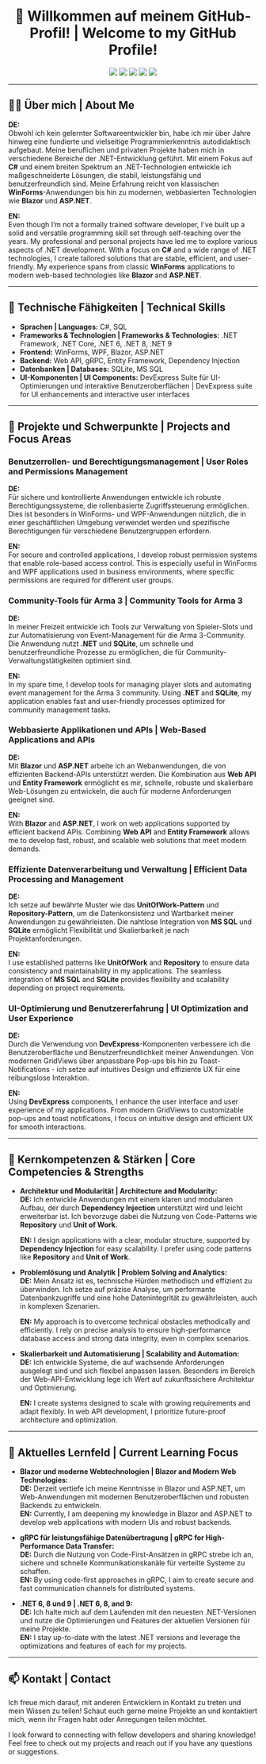 <h1 align="center">👋 Willkommen auf meinem GitHub-Profil! | Welcome to my GitHub Profile!</h1>

<p align="center">
    <img src="https://img.shields.io/badge/Language-C%23-blue?style=for-the-badge&logo=c-sharp" />
    <img src="https://img.shields.io/badge/Framework-.NET%20Framework-blueviolet?style=for-the-badge&logo=dotnet" />
    <img src="https://img.shields.io/badge/Platform-WinForms/WPF-blue?style=for-the-badge&logo=windows" />
    <img src="https://img.shields.io/badge/Tool-DevExpress-orange?style=for-the-badge&logo=devexpress" />
    <img src="https://img.shields.io/badge/Database-SQLite%20%7C%20MS%20SQL-lightgrey?style=for-the-badge&logo=sqlite" />
</p>

---

## 👨‍💻 Über mich | About Me

**DE:**  
Obwohl ich kein gelernter Softwareentwickler bin, habe ich mir über Jahre hinweg eine fundierte und vielseitige Programmierkenntnis autodidaktisch aufgebaut. Meine beruflichen und privaten Projekte haben mich in verschiedene Bereiche der .NET-Entwicklung geführt. Mit einem Fokus auf **C#** und einem breiten Spektrum an .NET-Technologien entwickle ich maßgeschneiderte Lösungen, die stabil, leistungsfähig und benutzerfreundlich sind. Meine Erfahrung reicht von klassischen **WinForms**-Anwendungen bis hin zu modernen, webbasierten Technologien wie **Blazor** und **ASP.NET**.

**EN:**  
Even though I’m not a formally trained software developer, I've built up a solid and versatile programming skill set through self-teaching over the years. My professional and personal projects have led me to explore various aspects of .NET development. With a focus on **C#** and a wide range of .NET technologies, I create tailored solutions that are stable, efficient, and user-friendly. My experience spans from classic **WinForms** applications to modern web-based technologies like **Blazor** and **ASP.NET**.

---

## 🚀 Technische Fähigkeiten | Technical Skills

- **Sprachen | Languages:** C#, SQL
- **Frameworks & Technologien | Frameworks & Technologies:** .NET Framework, .NET Core, .NET 6, .NET 8, .NET 9
- **Frontend:** WinForms, WPF, Blazor, ASP.NET
- **Backend:** Web API, gRPC, Entity Framework, Dependency Injection
- **Datenbanken | Databases:** SQLite, MS SQL
- **UI-Komponenten | UI Components:** DevExpress Suite für UI-Optimierungen und interaktive Benutzeroberflächen | DevExpress suite for UI enhancements and interactive user interfaces

---

## 🔧 Projekte und Schwerpunkte | Projects and Focus Areas

### Benutzerrollen- und Berechtigungsmanagement | User Roles and Permissions Management
**DE:**  
Für sichere und kontrollierte Anwendungen entwickle ich robuste Berechtigungssysteme, die rollenbasierte Zugriffssteuerung ermöglichen. Dies ist besonders in WinForms- und WPF-Anwendungen nützlich, die in einer geschäftlichen Umgebung verwendet werden und spezifische Berechtigungen für verschiedene Benutzergruppen erfordern.

**EN:**  
For secure and controlled applications, I develop robust permission systems that enable role-based access control. This is especially useful in WinForms and WPF applications used in business environments, where specific permissions are required for different user groups.

### Community-Tools für Arma 3 | Community Tools for Arma 3
**DE:**  
In meiner Freizeit entwickle ich Tools zur Verwaltung von Spieler-Slots und zur Automatisierung von Event-Management für die Arma 3-Community. Die Anwendung nutzt **.NET** und **SQLite**, um schnelle und benutzerfreundliche Prozesse zu ermöglichen, die für Community-Verwaltungstätigkeiten optimiert sind.

**EN:**  
In my spare time, I develop tools for managing player slots and automating event management for the Arma 3 community. Using **.NET** and **SQLite**, my application enables fast and user-friendly processes optimized for community management tasks.

### Webbasierte Applikationen und APIs | Web-Based Applications and APIs
**DE:**  
Mit **Blazor** und **ASP.NET** arbeite ich an Webanwendungen, die von effizienten Backend-APIs unterstützt werden. Die Kombination aus **Web API** und **Entity Framework** ermöglicht es mir, schnelle, robuste und skalierbare Web-Lösungen zu entwickeln, die auch für moderne Anforderungen geeignet sind.

**EN:**  
With **Blazor** and **ASP.NET**, I work on web applications supported by efficient backend APIs. Combining **Web API** and **Entity Framework** allows me to develop fast, robust, and scalable web solutions that meet modern demands.

### Effiziente Datenverarbeitung und Verwaltung | Efficient Data Processing and Management
**DE:**  
Ich setze auf bewährte Muster wie das **UnitOfWork-Pattern** und **Repository-Pattern**, um die Datenkonsistenz und Wartbarkeit meiner Anwendungen zu gewährleisten. Die nahtlose Integration von **MS SQL** und **SQLite** ermöglicht Flexibilität und Skalierbarkeit je nach Projektanforderungen.

**EN:**  
I use established patterns like **UnitOfWork** and **Repository** to ensure data consistency and maintainability in my applications. The seamless integration of **MS SQL** and **SQLite** provides flexibility and scalability depending on project requirements.

### UI-Optimierung und Benutzererfahrung | UI Optimization and User Experience
**DE:**  
Durch die Verwendung von **DevExpress**-Komponenten verbessere ich die Benutzeroberfläche und Benutzerfreundlichkeit meiner Anwendungen. Von modernen GridViews über anpassbare Pop-ups bis hin zu Toast-Notifications - ich setze auf intuitives Design und effiziente UX für eine reibungslose Interaktion.

**EN:**  
Using **DevExpress** components, I enhance the user interface and user experience of my applications. From modern GridViews to customizable pop-ups and toast notifications, I focus on intuitive design and efficient UX for smooth interactions.

---

## 💼 Kernkompetenzen & Stärken | Core Competencies & Strengths

- **Architektur und Modularität | Architecture and Modularity:**  
  **DE:** Ich entwickle Anwendungen mit einem klaren und modularen Aufbau, der durch **Dependency Injection** unterstützt wird und leicht erweiterbar ist. Ich bevorzuge dabei die Nutzung von Code-Patterns wie **Repository** und **Unit of Work**.
  
  **EN:** I design applications with a clear, modular structure, supported by **Dependency Injection** for easy scalability. I prefer using code patterns like **Repository** and **Unit of Work**.

- **Problemlösung und Analytik | Problem Solving and Analytics:**  
  **DE:** Mein Ansatz ist es, technische Hürden methodisch und effizient zu überwinden. Ich setze auf präzise Analyse, um performante Datenbankzugriffe und eine hohe Datenintegrität zu gewährleisten, auch in komplexen Szenarien.
  
  **EN:** My approach is to overcome technical obstacles methodically and efficiently. I rely on precise analysis to ensure high-performance database access and strong data integrity, even in complex scenarios.

- **Skalierbarkeit und Automatisierung | Scalability and Automation:**  
  **DE:** Ich entwickle Systeme, die auf wachsende Anforderungen ausgelegt sind und sich flexibel anpassen lassen. Besonders im Bereich der Web-API-Entwicklung lege ich Wert auf zukunftssichere Architektur und Optimierung.
  
  **EN:** I create systems designed to scale with growing requirements and adapt flexibly. In web API development, I prioritize future-proof architecture and optimization.

---

## 🌱 Aktuelles Lernfeld | Current Learning Focus

- **Blazor und moderne Webtechnologien | Blazor and Modern Web Technologies:**  
  **DE:** Derzeit vertiefe ich meine Kenntnisse in Blazor und ASP.NET, um Web-Anwendungen mit modernen Benutzeroberflächen und robusten Backends zu entwickeln.  
  **EN:** Currently, I am deepening my knowledge in Blazor and ASP.NET to develop web applications with modern UIs and robust backends.

- **gRPC für leistungsfähige Datenübertragung | gRPC for High-Performance Data Transfer:**  
  **DE:** Durch die Nutzung von Code-First-Ansätzen in gRPC strebe ich an, sichere und schnelle Kommunikationskanäle für verteilte Systeme zu schaffen.  
  **EN:** By using code-first approaches in gRPC, I aim to create secure and fast communication channels for distributed systems.

- **.NET 6, 8 und 9 | .NET 6, 8, and 9:**  
  **DE:** Ich halte mich auf dem Laufenden mit den neuesten .NET-Versionen und nutze die Optimierungen und Features der aktuellen Versionen für meine Projekte.  
  **EN:** I stay up-to-date with the latest .NET versions and leverage the optimizations and features of each for my projects.

---

## 📫 Kontakt | Contact

Ich freue mich darauf, mit anderen Entwicklern in Kontakt zu treten und mein Wissen zu teilen! Schaut euch gerne meine Projekte an und kontaktiert mich, wenn ihr Fragen habt oder Anregungen teilen möchtet.

I look forward to connecting with fellow developers and sharing knowledge! Feel free to check out my projects and reach out if you have any questions or suggestions.

<p align="center">
    <a href="https://www.linkedin.com/in/your-profile"><img src="https://img.shields.io
